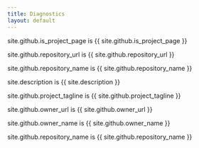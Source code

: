 ```yaml
---
title: Diagnostics
layout: default
---
```




site.github.is_project_page is {{ site.github.is_project_page }}

site.github.repository_url is {{ site.github.repository_url }}

site.github.repository_name is {{ site.github.repository_name }}

site.description is {{ site.description }}

site.github.project_tagline is {{ site.github.project_tagline }}

site.github.owner_url is {{ site.github.owner_url }}

site.github.owner_name is {{ site.github.owner_name }}

site.github.repository_name is {{ site.github.repository_name }}

